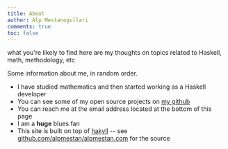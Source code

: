 ```yaml
---
title: About
author: Alp Mestanogullari
comments: true
toc: false
---
```


<p class="lead text-center"> what you're likely to find here are my thoughts on topics related to
  Haskell, math, methodology, etc </p>

Some information about me, in random order.

- I have studied mathematics and then started working as a Haskell developer
- You can see some of my open source projects on [my github](http://github.com/alpmestan)
- You can reach me at the email address located at the bottom of this page
- I am a **huge** blues fan
- This site is built on top of [hakyll](http://jaspervdj.be/hakyll) -- see [github.com/alpmestan/alpmestan.com](http://github.com/alpmestan/alpmestan.com) for the source
